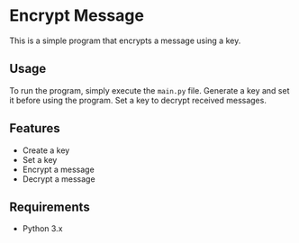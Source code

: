 # Encrypt Message

This is a simple program that encrypts a message using a key.

## Usage

To run the program, simply execute the `main.py` file.
Generate a key and set it before using the program.
Set a key to decrypt received messages.

## Features

- Create a key
- Set a key
- Encrypt a message
- Decrypt a message

## Requirements

- Python 3.x
